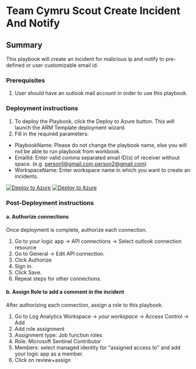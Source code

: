# Team Cymru Scout Create Incident And Notify

## Summary

This playbook will create an incident for malicious ip and notify to pre-defined or user customizable email id.

### Prerequisites

1. User should have an outlook mail account in order to use this playbook.

### Deployment instructions

1. To deploy the Playbook, click the Deploy to Azure button. This will launch the ARM Template deployment wizard.
2. Fill in the required parameters:
  * PlaybookName: Please do not change the playbook name, else you will not be able to run playbook from workbook.
  * EmailId: Enter valid comma separated email ID(s) of receiver without space. (e.g. person1@gmail.com,person2@gmail.com)
  * WorkspaceName: Enter workspace name in which you want to create an incidents.

[![Deploy to Azure](https://aka.ms/deploytoazurebutton)](https://portal.azure.com/#create/Microsoft.Template/uri/https%3A%2F%2Fraw.githubusercontent.com%2FAzure%2FAzure-Sentinel%2Fmaster%2FSolutions%2FTeam%20Cymru%20Scout%2FPlaybooks%2FTeamCymruScoutCreateIncidentAndNotify%2Fazuredeploy.json) [![Deploy to Azure](https://aka.ms/deploytoazuregovbutton)](https://portal.azure.us/#create/Microsoft.Template/uri/https%3A%2F%2Fraw.githubusercontent.com%2FAzure%2FAzure-Sentinel%2Fmaster%2FSolutions%2FTeam%20Cymru%20Scout%2FPlaybooks%2FTeamCymruScoutCreateIncidentAndNotify%2Fazuredeploy.json)

### Post-Deployment instructions

#### a. Authorize connections

Once deployment is complete, authorize each connection.
1. Go to your logic app → API connections → Select outlook connection resource
2. Go to General → Edit API connection.
3. Click Authorize
5. Sign in.
6. Click Save.
7. Repeat steps for other connections.

#### b. Assign Role to add a comment in the incident

After authorizing each connection, assign a role to this playbook.
1. Go to Log Analytics Workspace → *your workspace* → Access Control → Add
2. Add role assignment
3. Assignment type: Job function roles
4. Role: Microsoft Sentinel Contributor
5. Members: select managed identity for "assigned access to" and add your logic app as a member.
6. Click on review+assign